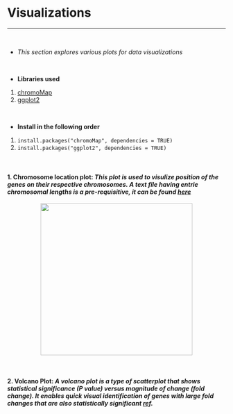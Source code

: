 # Visualizations
---
<br>

* *This section explores various plots for data visualizations*

<br>

* **Libraries used**
1. [chromoMap](https://cran.r-project.org/web/packages/chromoMap/index.html)
2. [ggplot2](https://ggplot2.tidyverse.org/)

<br>

* **Install in the following order**
1. ```install.packages("chromoMap", dependencies = TRUE)```
2. ```install.packages("ggplot2", dependencies = TRUE)```

<br>

#### 1. Chromosome location plot: _This plot is used to visulize position of the genes on their respective chromosomes. A text file having entrie chromosomal lengths is a pre-requisitive, it can be found [here](https://raw.githubusercontent.com/spriyansh/Micro-Array-Data-Analysis/master/Visualization/Chrom_info.txt)_
<p align="center"><img src="https://github.com/spriyansh/Micro-Array-Data-Analysis/blob/master/Visualization/plots/Chromosome_Location_Plot.png" width="350"></p>

<br>

#### 2. Volcano Plot: _A volcano plot is a type of scatterplot that shows statistical significance (P value) versus magnitude of change (fold change). It enables quick visual identification of genes with large fold changes that are also statistically significant [ref](https://training.galaxyproject.org/training-material/topics/transcriptomics/tutorials/rna-seq-viz-with-volcanoplot/tutorial.html)._


